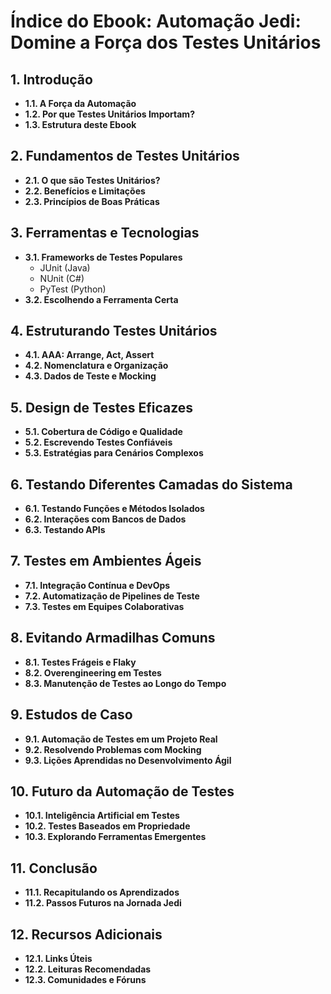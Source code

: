 # Índice do Ebook: Automação Jedi: Domine a Força dos Testes Unitários

## 1. Introdução
- **1.1. A Força da Automação**
- **1.2. Por que Testes Unitários Importam?**
- **1.3. Estrutura deste Ebook**

## 2. Fundamentos de Testes Unitários
- **2.1. O que são Testes Unitários?**
- **2.2. Benefícios e Limitações**
- **2.3. Princípios de Boas Práticas**

## 3. Ferramentas e Tecnologias
- **3.1. Frameworks de Testes Populares**
  - JUnit (Java)
  - NUnit (C#)
  - PyTest (Python)
- **3.2. Escolhendo a Ferramenta Certa**

## 4. Estruturando Testes Unitários
- **4.1. AAA: Arrange, Act, Assert**
- **4.2. Nomenclatura e Organização**
- **4.3. Dados de Teste e Mocking**

## 5. Design de Testes Eficazes
- **5.1. Cobertura de Código e Qualidade**
- **5.2. Escrevendo Testes Confiáveis**
- **5.3. Estratégias para Cenários Complexos**

## 6. Testando Diferentes Camadas do Sistema
- **6.1. Testando Funções e Métodos Isolados**
- **6.2. Interações com Bancos de Dados**
- **6.3. Testando APIs**

## 7. Testes em Ambientes Ágeis
- **7.1. Integração Contínua e DevOps**
- **7.2. Automatização de Pipelines de Teste**
- **7.3. Testes em Equipes Colaborativas**

## 8. Evitando Armadilhas Comuns
- **8.1. Testes Frágeis e Flaky**
- **8.2. Overengineering em Testes**
- **8.3. Manutenção de Testes ao Longo do Tempo**

## 9. Estudos de Caso
- **9.1. Automação de Testes em um Projeto Real**
- **9.2. Resolvendo Problemas com Mocking**
- **9.3. Lições Aprendidas no Desenvolvimento Ágil**

## 10. Futuro da Automação de Testes
- **10.1. Inteligência Artificial em Testes**
- **10.2. Testes Baseados em Propriedade**
- **10.3. Explorando Ferramentas Emergentes**

## 11. Conclusão
- **11.1. Recapitulando os Aprendizados**
- **11.2. Passos Futuros na Jornada Jedi**

## 12. Recursos Adicionais
- **12.1. Links Úteis**
- **12.2. Leituras Recomendadas**
- **12.3. Comunidades e Fóruns**
